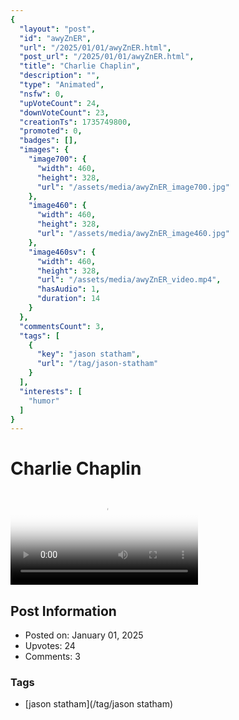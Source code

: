 ```yaml
---
{
  "layout": "post",
  "id": "awyZnER",
  "url": "/2025/01/01/awyZnER.html",
  "post_url": "/2025/01/01/awyZnER.html",
  "title": "Charlie Chaplin",
  "description": "",
  "type": "Animated",
  "nsfw": 0,
  "upVoteCount": 24,
  "downVoteCount": 23,
  "creationTs": 1735749800,
  "promoted": 0,
  "badges": [],
  "images": {
    "image700": {
      "width": 460,
      "height": 328,
      "url": "/assets/media/awyZnER_image700.jpg"
    },
    "image460": {
      "width": 460,
      "height": 328,
      "url": "/assets/media/awyZnER_image460.jpg"
    },
    "image460sv": {
      "width": 460,
      "height": 328,
      "url": "/assets/media/awyZnER_video.mp4",
      "hasAudio": 1,
      "duration": 14
    }
  },
  "commentsCount": 3,
  "tags": [
    {
      "key": "jason statham",
      "url": "/tag/jason-statham"
    }
  ],
  "interests": [
    "humor"
  ]
}
---
```


# Charlie Chaplin

<video controls playsinline loop poster="/assets/media/awyZnER_image460.jpg">
  <source src="/assets/media/awyZnER_video.mp4" type="video/mp4">
  Your browser does not support the video tag.
</video>

## Post Information

- Posted on: January 01, 2025
- Upvotes: 24
- Comments: 3

### Tags

- [jason statham](/tag/jason statham)
